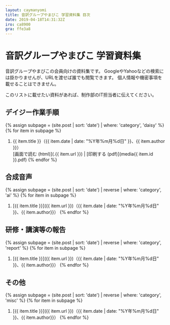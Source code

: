 ```yaml
---
layout: caymanyomi
title: 音訳グループやまびこ 学習資料集 目次
date: 2019-04-18T14:31:32Z
iro: ca8900
gra: ffe3a8
---
```


# 音訳グループやまびこ 学習資料集

音訳グループやまびこの会員向けの資料集です。
GoogleやYahooなどの検索には掛かりませんが、URLを渡せば誰でも閲覧できます。
個人情報や機密事項を載せることはできません。

このリストに載せたい資料があれば、制作部のIT担当者に伝えてください。

## デイジー作業手順

{% assign subpage = (site.post | sort: 'date') | where: 'category', 'daisy' %}
{% for item in subpage %}
1. {{ item.title }}（{{ item.date | date: "%Y年%m月%d日" }}、{{ item.author }}）  
[画面で読む (html)](.{{ item.url }}) | [印刷する (pdf)](media{{ item.id }}.pdf)
{% endfor %}

## 合成音声

{% assign subpage = (site.post | sort: 'date') | reverse | where: 'category', 'ai' %}
{% for item in subpage %}
1. [{{ item.title }}]({{ item.url }})（{{ item.date | date: "%Y年%m月%d日" }}、{{ item.author}}）
{% endfor %}

## 研修・講演等の報告

{% assign subpage = (site.post | sort: 'date') | reverse | where: 'category', 'report' %}
{% for item in subpage %}
1. [{{ item.title }}]({{ item.url }})（{{ item.date | date: "%Y年%m月%d日" }}、{{ item.author}}）
{% endfor %}

## その他

{% assign subpage = (site.post | sort: 'date') | reverse | where: 'category', 'misc' %}
{% for item in subpage %}
1. [{{ item.title }}]({{ item.url }})（{{ item.date | date: "%Y年%m月%d日" }}、{{ item.author}}）
{% endfor %}

